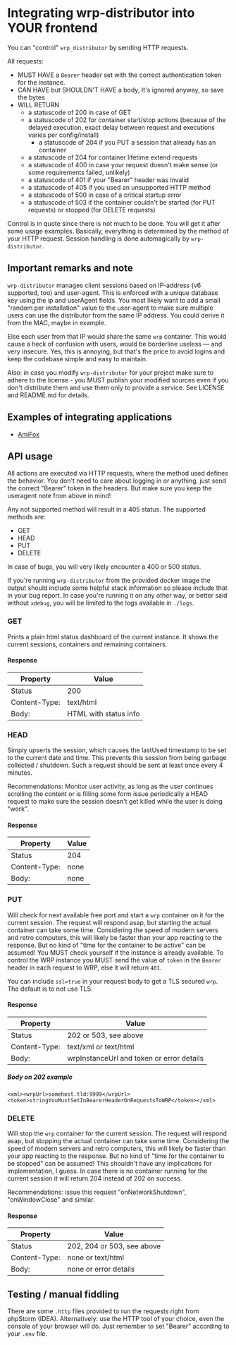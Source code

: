 # Integrating wrp-distributor into YOUR frontend #

You can "control" `wrp_distributor` by sending HTTP requests.

All requests:

- MUST HAVE a `Bearer` header set with the correct authentication token for the instance.
- CAN HAVE but SHOULDN'T HAVE a body, It's ignored anyway, so save the bytes
- WILL RETURN 
	- a statuscode of 200 in case of GET
	- a statuscode of 202 for container start/stop actions (because of the delayed execution, exact delay between request and executions varies per config/install)
        - a statuscode of 204 if you PUT a session that already has an container
	- a statuscode of 204 for container lifetime extend requests
	- a statuscode of 400 in case your request doesn't make sense (or some requirements failed, unlikely)
	- a statuscode of 401 if your "Bearer" header was invalid
	- a statuscode of 405 if you used an unsupported HTTP method
    - a statuscode of 500 in case of a critical startup error
	- a statuscode of 503 if the container couldn't be started (for PUT requests) or stopped (for DELETE requests)

Control is in quote since there is not much to be done.
You will get it after some usage examples. 
Basically, everything is determined by the method of your HTTP request.
Session handling is done automagically by `wrp-distributor`.

## Important remarks and note ##

`wrp-distributor` manages client sessions based on IP-address (v6 supported, too) and user-agent. This is enforced with a unique database
key using the ip and userAgent fields. You most likely want to add a small "random per installation" value to the user-agent to make sure 
multiple users can use the distributor from the same IP address. You could derive it from the MAC, maybe in example. 

Else each user from that IP would share the same `wrp` container.
This would cause a heck of confusion with users, would be borderline useless — and very insecure.
Yes, this is annoying, but that's the price to avoid logins and keep the codebase simple and easy to maintain.

Also: in case you modify `wrp-distributor` for your project make sure to adhere to the license - you MUST publish your modified sources even
if you don't distribute them and use them only to provide a service. See LICENSE and README.md for details.

## Examples of integrating applications ##
- [AmiFox](https://blog.alb42.de/2023/02/12/browsing-the-web-amifox/) 

## API usage ##

All actions are executed via HTTP requests, where the method used defines the behavior. You don't need to care about logging in or anything,
just send the correct "Bearer" token in the headers. But make sure you keep the useragent note from above in mind!

Any not supported method will result in a 405 status. The supported methods are:
- GET
- HEAD
- PUT
- DELETE

In case of bugs, you will very likely encounter a 400 or 500 status.

If you're running `wrp-distributor` from
the provided docker image the output should include some helpful stack information so please 
include that in your bug report.
In case you're running it on any other way, or better said without `xdebug`, you will be limited to the logs
available in `./logs`.

### GET ###

Prints a plain html status dashboard of the current instance. It shows the current sessions, containers and remaining containers.

#### Response ####
| Property      | Value                 |
|---------------|-----------------------|
| Status        | 200                   |
| Content-Type: | text/html             |
| Body:         | HTML with status info |

### HEAD ### 

Simply upserts the session, which causes the lastUsed timestamp to be set to the current date and time. This prevents this session from
being garbage collected / shutdown. Such a request should be sent at least once every 4 minutes.

Recommendations: Monitor user activity,
as long as the user continues scrolling the content or is filling some form issue periodically a 
HEAD request to make sure the session doesn't get killed while the user is doing "work".

#### Response ####
| Property      | Value |
|---------------|-------|
| Status        | 204   |
| Content-Type: | none  |
| Body:         | none  |

### PUT ###

Will check for next available free port and start a `wrp` container on it for the current session. The request will respond asap, but
starting the actual container can take some time. Considering the speed of modern servers and retro computers, this will likely be 
faster than your app reacting to the response. But no kind of "time for the container to be active" can be assumed! You MUST check 
yourself if the instance is already available. To control the WRP instance you MUST send the value of `token` in the `Bearer` header
in each request to WRP, else it will return `401`.

You can include `ssl=true` in your request body to get a TLS secured `wrp`. The default is to not use TLS.



#### Response ####
| Property      | Value                                     |
|---------------|-------------------------------------------|
| Status        | 202 or 503, see above                     |
| Content-Type: | text/xml or text/html                     |
| Body:         | wrpInstanceUrl and token or error details |

##### Body on 202 example ##### 
`<xml><wrpUrl>somehost.tld:9999</wrpUrl><token>stringYouMustSetInBearerHeaderOnRequestsToWRP</token></xml>`


### DELETE ###

Will stop the `wrp` container for the current session. The request will respond asap, but stopping the actual container can take some time. 
Considering the speed of modern servers and retro computers, this will likely be faster than your app reacting to the response. 
But no kind of "time for the container to be stopped" can be assumed! This shouldn't have any implications for implementation, I guess.
In case there is no container running for the current session it will return 204 instead of 202 on success.

Recommendations: issue this request "onNetworkShutdown", "onWindowClose" and similar.


#### Response ####
| Property      | Value                      |
|---------------|----------------------------|
| Status        | 202, 204 or 503, see above |
| Content-Type: | none or text/html          |
| Body:         | none or error details      |

## Testing / manual fiddling ##

There are some `.http` files provided to run the requests right from phpStorm (IDEA). Alternatively: use the HTTP tool of your choice, even
the console of your browser will do. Just remember to set "Bearer" according to your `.env` file.
